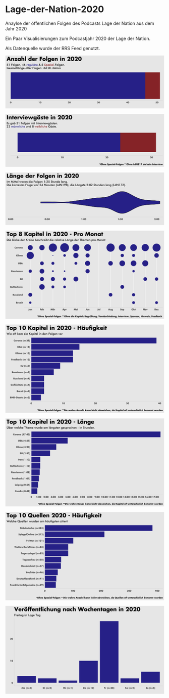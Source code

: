 # Lage-der-Nation-2020
Anaylse der öffentlichen Folgen des Podcasts Lage der Nation aus dem Jahr 2020


Ein Paar Visualisierungen zum Podcastjahr 2020 der Lage der Nation.

Als Datenquelle wurde der RRS Feed genutzt.


![](plots/Anzahl_der_Folgen.png)

![](plots/Interviewgaeste_in_2020.png)

![](plots/Laenge_der_Folgen_in_2020.png)

![](plots/Top_8_Kapitel_in_2020-Pro_Monat.png)

![](plots/Top_10_Kapitel_in_2020-Haeufigkeit.png)

![](plots/Top_10_Kapitel_in_2020-Laenge.png)

![](plots/Top_10_Quellen_2020-Haeufigkeit.png)

![](plots/Veroeffentlichung_nach_Wochentagen_in_2020.png)

